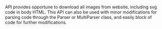API provides opportune to download all images from website, including svg code in body HTML.
This API can also be used with minor modifications for parsing code through the Parser or MultiParser class, and easily
block of code for further modifications.